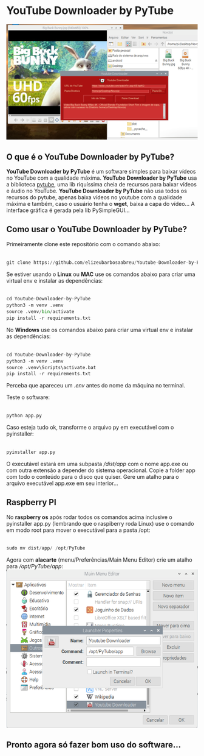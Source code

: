 # YouTube Downloader by PyTube
![Imagem](image.png) 

## O que é o YouTube Downloader by PyTube?

**YouTube Downloader by PyTube** é um software simples para baixar vídeos no YouTube com a qualidade máxima. **YouTube Downloader by PyTube** usa a biblioteca
[pytube](https://pytube.io/en/latest/), uma lib riquíssima cheia de recursos para baixar vídeos e áudio no YouTube. **YouTube Downloader by PyTube** não usa todos os recursos do pytube, apenas baixa vídeos no youtube com a qualidade máxima e também, caso o usuário tenha o **wget**, baixa a capa do vídeo...
A interface gráfica é gerada pela lib PySimpleGUI...

## Como usar o YouTube Downloader by PyTube?

Primeiramente clone este repositório com o comando abaixo:
 
~~~python

git clone https://github.com/elizeubarbosaabreu/Youtube-Downloader-by-PyTube.git

~~~

Se estiver usando o **Linux** ou **MAC** use os comandos abaixo para criar uma virtual env e instalar as dependências:
 
~~~python

cd Youtube-Downloader-by-PyTube
python3 -m venv .venv
source .venv/bin/activate
pip install -r requirements.txt

~~~

No **Windows** use os comandos abaixo para criar uma virtual env e instalar as dependências:
 
~~~python

cd Youtube-Downloader-by-PyTube
python3 -m venv .venv
source .venv\Scripts\activate.bat
pip install -r requirements.txt

~~~

Perceba que apareceu um *.env* antes do nome da máquina no terminal.

Teste o software:
 
~~~python

python app.py

~~~

Caso esteja tudo ok, transforme o arquivo py em executável com o pyinstaller:
 
~~~python

pyinstaller app.py

~~~

O executável estará em uma subpasta */dist/app* com o nome app.exe ou com outra extensão a depender do sistema operacional. Copie a folder app com todo o conteúdo para o disco que quiser. Gere um atalho para o arquivo executável app.exe em seu interior...

## Raspberry PI

No **raspberry os** após rodar todos os comandos acima inclusive o pyinstaller app.py (lembrando que o raspiberry roda Linux) use o comando em modo root para mover o executável para a pasta /opt:
 
~~~python

sudo mv dist/app/ /opt/PyTube

~~~

Agora com **alacarte** (menu/Preferências/Main Menu Editor) crie um atalho para */opt/PyTube/app*:
![Imagem](raspbian.png) 

## Pronto agora só fazer bom uso do software...
